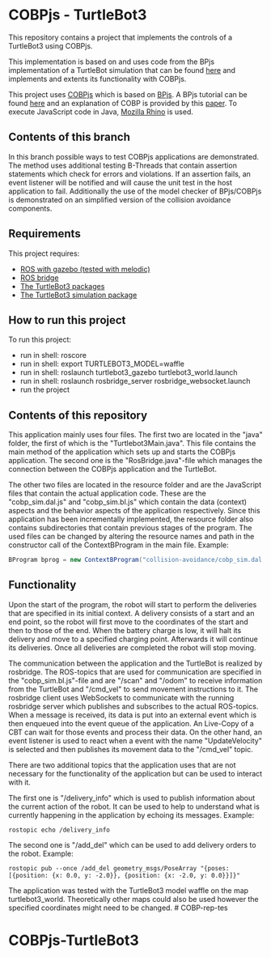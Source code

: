 # COBPjs - TurtleBot3

This repository contains a project that implements the controls of a TurtleBot3 using COBPjs. 

This implementation is based on and uses code from the BPjs implementation of a TurtleBot simulation that can be found [here](https://github.com/bThink-BGU/RosBP/tree/COBP) and implements and extents its functionality with COBPjs.

This project uses [COBPjs](https://github.com/bThink-BGU/BPjs-Context) which is based on [BPjs](https://github.com/bThink-BGU/BPjs). A BPjs tutorial can be found [here](https://bpjs.readthedocs.io/en/latest/) and an explanation of COBP is provided by this [paper](https://www.sciencedirect.com/science/article/pii/S095058492030094X). To execute JavaScript code in Java, [Mozilla Rhino](https://github.com/mozilla/rhino) is used.

## Contents of this branch
In this branch possible ways to test COBPjs applications are demonstrated. 
The method uses additional testing B-Threads that contain assertion statements which check for errors and violations. If an assertion fails, an event listener will be notified and will cause the unit test in the host application to fail. 
Additionally the use of the model checker of BPjs/COBPjs is demonstrated on an simplified version of the collision avoidance components.   


## Requirements
This project requires:
* [ROS with gazebo (tested with melodic)](http://wiki.ros.org/melodic/Installation)
* [ROS bridge](http://wiki.ros.org/rosbridge_suite/Tutorials/RunningRosbridge)
* [The TurtleBot3 packages](https://emanual.robotis.com/docs/en/platform/turtlebot3/quick-start/)
* [The TurtleBot3 simulation package](https://emanual.robotis.com/docs/en/platform/turtlebot3/simulation/#gazebo-simulation)


## How to run this project
To run this project:
* run in shell: roscore
* run in shell: export TURTLEBOT3_MODEL=waffle
* run in shell: roslaunch turtlebot3_gazebo turtlebot3_world.launch
* run in shell: roslaunch rosbridge_server rosbridge_websocket.launch 
* run the project

## Contents of this repository
This application mainly uses four files. The first two are located in the "java" folder, the first of which is the "Turtlebot3Main.java". This file contains the main method of the application which sets up and starts the COBPjs application. The second one is the "RosBridge.java"-file which manages the connection between the COBPjs application and the TurtleBot. 

The other two files are located in the resource folder and are the JavaScript files that contain the actual application code. 
These are the "cobp_sim.dal.js" and "cobp_sim.bl.js" which contain the data (context) aspects and the behavior aspects of the application respectively. Since this application has been incrementally implemented, the resource folder also contains subdirectories that contain previous stages of the program. The used files can be changed by altering the resource names and path in the constructor call of the ContextBProgram in the main file. Example: 

```java
BProgram bprog = new ContextBProgram("collision-avoidance/cobp_sim.dal.js", "collision-avoidance/cobp_sim.bl.js");
```

## Functionality
Upon the start of the program, the robot will start to perform the deliveries that are specified in its initial context. A delivery consists of a start and an end point, so the robot will first move to the coordinates of the start and then to those of the end. When the battery charge is low, it will halt its delivery and move to a specified charging point. Afterwards it will continue its deliveries. Once all deliveries are completed the robot will stop moving.

The communication between the application and the TurtleBot is realized by rosbridge. The ROS-topics that are used for communication are specified in the "cobp_sim.bl.js"-file and are "/scan" and "/odom" to receive information from the TurtleBot and "/cmd_vel" to send movement instructions to it. The rosbridge client uses WebSockets to communicate with the running rosbridge server which publishes and subscribes to the actual ROS-topics. When a message is received, its data is put into an external event which is then enqueued into the event queue of the application. An Live-Copy of a CBT can wait for those events and process their data. 
On the other hand, an event listener is used to react when a event with the name "UpdateVelocity" is selected and then publishes its movement data to the "/cmd_vel" topic. 

There are two additional topics that the application uses that are not necessary for the functionality of the application but can be used to interact with it. 

The first one is "/delivery_info" which is used to publish information about the current action of the robot. It can be used to help to understand what is currently happening in the application by echoing its messages. Example: 
```shell
rostopic echo /delivery_info
```

The second one is "/add_del" which can be used to add delivery orders to the robot. Example: 
```shell
rostopic pub --once /add_del geometry_msgs/PoseArray "{poses: [{position: {x: 0.0, y: -2.0}}, {position: {x: -2.0, y: 0.0}}]}"
```
The application was tested with the TurtleBot3 model waffle on the map turtlebot3_world. Theoretically other maps could also be used however the specified coordinates might need to be changed.  # COBP-rep-tes
# COBPjs-TurtleBot3
